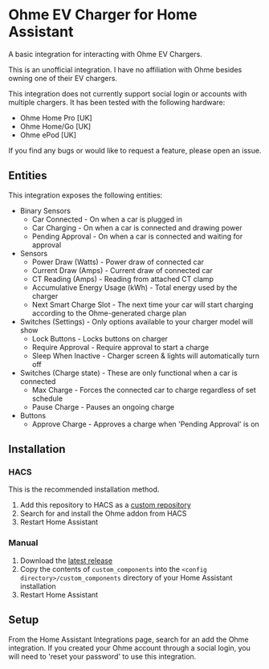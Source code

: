 # Ohme EV Charger for Home Assistant

A basic integration for interacting with Ohme EV Chargers.

This is an unofficial integration. I have no affiliation with Ohme besides owning one of their EV chargers.

This integration does not currently support social login or accounts with multiple chargers. It has been tested with the following hardware:
* Ohme Home Pro [UK]
* Ohme Home/Go [UK]
* Ohme ePod [UK]

If you find any bugs or would like to request a feature, please open an issue.

## Entities
This integration exposes the following entities:

* Binary Sensors
    * Car Connected - On when a car is plugged in
    * Car Charging - On when a car is connected and drawing power
    * Pending Approval - On when a car is connected and waiting for approval
* Sensors
    * Power Draw (Watts) - Power draw of connected car
    * Current Draw (Amps) - Current draw of connected car
    * CT Reading (Amps) - Reading from attached CT clamp
    * Accumulative Energy Usage (kWh) - Total energy used by the charger
    * Next Smart Charge Slot - The next time your car will start charging according to the Ohme-generated charge plan
* Switches (Settings) - Only options available to your charger model will show
    * Lock Buttons - Locks buttons on charger
    * Require Approval - Require approval to start a charge
    * Sleep When Inactive - Charger screen & lights will automatically turn off
* Switches (Charge state) - These are only functional when a car is connected
    * Max Charge - Forces the connected car to charge regardless of set schedule
    * Pause Charge - Pauses an ongoing charge
* Buttons
    * Approve Charge - Approves a charge when 'Pending Approval' is on

## Installation

### HACS
This is the recommended installation method.
1. Add this repository to HACS as a [custom repository](https://hacs.xyz/docs/faq/custom_repositories)
2. Search for and install the Ohme addon from HACS
3. Restart Home Assistant

### Manual
1. Download the [latest release](https://github.com/dan-r/HomeAssistant-Ohme/releases)
2. Copy the contents of `custom_components` into the `<config directory>/custom_components` directory of your Home Assistant installation
3. Restart Home Assistant

## Setup
From the Home Assistant Integrations page, search for an add the Ohme integration. If you created your Ohme account through a social login, you will need to 'reset your password' to use this integration.

